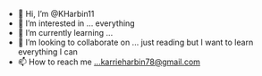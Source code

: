 - 👋 Hi, I’m @KHarbin11
- 👀 I’m interested in ... everything 
- 🌱 I’m currently learning ...
- 💞️ I’m looking to collaborate on ... just reading but I want to learn everything I can
- 📫 How to reach me ...karrieharbin78@gmail.com

<!---
KHarbin11/KHarbin11 is a ✨ special ✨ repository because its `README.md` (this file) appears on your GitHub profile.
You can click the Preview link to take a look at your changes.
--->
